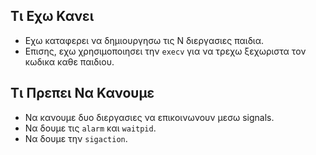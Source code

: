 ## Τι Εχω Κανει

* Εχω καταφερει να δημιουργησω τις Ν διεργασιες παιδια.
* Επισης, εχω χρησιμοποιησει την `execv` για να τρεχω ξεχωριστα τον κωδικα καθε παιδιου.

## Τι Πρεπει Να Κανουμε

* Να κανουμε δυο διεργασιες να επικοινωνουν μεσω signals.
* Να δουμε τις `alarm` και `waitpid`.
* Να δουμε την `sigaction`.
